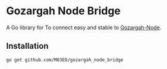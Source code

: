 # Gozargah Node Bridge

A Go library for To connect easy and stable to [Gozargah-Node](https://github.com/M03ED/gozargah-node).

## Installation
```bash
go get github.com/M03ED/gozargah_node_bridge
```